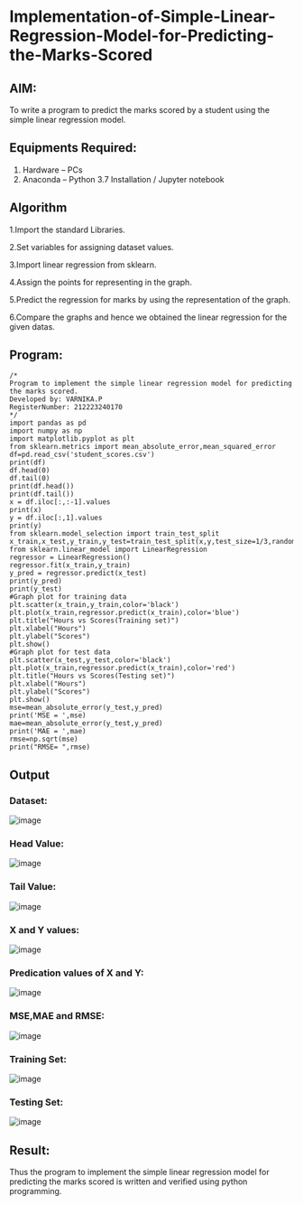 # Implementation-of-Simple-Linear-Regression-Model-for-Predicting-the-Marks-Scored

## AIM:
To write a program to predict the marks scored by a student using the simple linear regression model.

## Equipments Required:
1. Hardware – PCs
2. Anaconda – Python 3.7 Installation / Jupyter notebook

## Algorithm
1.Import the standard Libraries.

2.Set variables for assigning dataset values.

3.Import linear regression from sklearn.

4.Assign the points for representing in the graph.

5.Predict the regression for marks by using the representation of the graph.

6.Compare the graphs and hence we obtained the linear regression for the given datas.

## Program:
```
/*
Program to implement the simple linear regression model for predicting the marks scored.
Developed by: VARNIKA.P
RegisterNumber: 212223240170
*/
import pandas as pd
import numpy as np
import matplotlib.pyplot as plt
from sklearn.metrics import mean_absolute_error,mean_squared_error
df=pd.read_csv('student_scores.csv')
print(df)
df.head(0)
df.tail(0)
print(df.head())
print(df.tail())
x = df.iloc[:,:-1].values
print(x)
y = df.iloc[:,1].values
print(y)
from sklearn.model_selection import train_test_split
x_train,x_test,y_train,y_test=train_test_split(x,y,test_size=1/3,random_state=0)
from sklearn.linear_model import LinearRegression
regressor = LinearRegression()
regressor.fit(x_train,y_train)
y_pred = regressor.predict(x_test)
print(y_pred)
print(y_test)
#Graph plot for training data
plt.scatter(x_train,y_train,color='black')
plt.plot(x_train,regressor.predict(x_train),color='blue')
plt.title("Hours vs Scores(Training set)")
plt.xlabel("Hours")
plt.ylabel("Scores")
plt.show()
#Graph plot for test data
plt.scatter(x_test,y_test,color='black')
plt.plot(x_train,regressor.predict(x_train),color='red')
plt.title("Hours vs Scores(Testing set)")
plt.xlabel("Hours")
plt.ylabel("Scores")
plt.show()
mse=mean_absolute_error(y_test,y_pred)
print('MSE = ',mse)
mae=mean_absolute_error(y_test,y_pred)
print('MAE = ',mae)
rmse=np.sqrt(mse)
print("RMSE= ",rmse)
```

## Output
### Dataset:
![image](https://github.com/AkilaMohan/Implementation-of-Simple-Linear-Regression-Model-for-Predicting-the-Marks-Scored/assets/144979143/8fe700d9-5ab2-4938-bcd0-bdb4103344e0)
### Head Value:
![image](https://github.com/AkilaMohan/Implementation-of-Simple-Linear-Regression-Model-for-Predicting-the-Marks-Scored/assets/144979143/f5c278d0-7080-48de-81e9-df715e8adf60)

### Tail Value:
![image](https://github.com/AkilaMohan/Implementation-of-Simple-Linear-Regression-Model-for-Predicting-the-Marks-Scored/assets/144979143/ccf4d0c2-ccb0-4376-bceb-6cde2485ed2f)

### X and Y values:
![image](https://github.com/AkilaMohan/Implementation-of-Simple-Linear-Regression-Model-for-Predicting-the-Marks-Scored/assets/144979143/49d5c0d4-a45f-47ae-80cd-aa089859e488)

### Predication values of X and Y:
![image](https://github.com/AkilaMohan/Implementation-of-Simple-Linear-Regression-Model-for-Predicting-the-Marks-Scored/assets/144979143/81b7b38e-3887-4c61-b863-788d15d63878)

### MSE,MAE and RMSE:
![image](https://github.com/AkilaMohan/Implementation-of-Simple-Linear-Regression-Model-for-Predicting-the-Marks-Scored/assets/144979143/65568752-24fb-482f-8a8e-cac41913e404)

### Training Set:
![image](https://github.com/AkilaMohan/Implementation-of-Simple-Linear-Regression-Model-for-Predicting-the-Marks-Scored/assets/144979143/a4b76ffd-fbec-43f5-b210-f7063e7cc738)

### Testing Set:
![image](https://github.com/AkilaMohan/Implementation-of-Simple-Linear-Regression-Model-for-Predicting-the-Marks-Scored/assets/144979143/f2c3662d-5169-4269-96fb-a6746138578a)


## Result:
Thus the program to implement the simple linear regression model for predicting the marks scored is written and verified using python programming.
